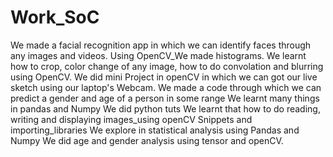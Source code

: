 # Work_SoC

We made a facial recognition app in which we can identify faces through any images and videos. 
Using OpenCV_We made histograms.
We learnt how to crop, color change of any image, how to do convolation and blurring using OpenCV.
We did mini Project in openCV in which we can got our live sketch using our laptop's Webcam.
We made a code through which we can predict a gender and age of a person in some range
We learnt many things in pandas and Numpy
We did python tuts
We learnt that how to do reading, writing and displaying images_using openCV
Snippets and importing_libraries
We explore in statistical analysis using Pandas and Numpy
We did age and gender analysis using tensor and openCV.
